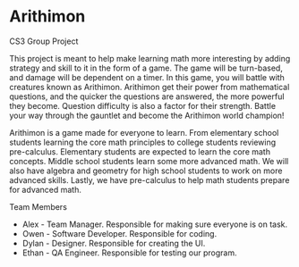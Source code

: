 # Arithimon
CS3 Group Project

This project is meant to help make learning math more interesting by adding strategy and skill to it in the form of a game. The game will be turn-based, and damage will be dependent on a timer. In this game, you will battle with creatures known as Arithimon. Arithimon get their power from mathematical questions, and the quicker the questions are answered, the more powerful they become. Question difficulty is also a factor for their strength. Battle your way through the gauntlet and become the Arithimon world champion!

Arithimon is a game made for everyone to learn. From elementary school students learning the core math principles to college students reviewing pre-calculus.
Elementary students are expected to learn the core math concepts.
Middle school students learn some more advanced math.
We will also have algebra and geometry for high school students to work on more advanced skills.
Lastly, we have pre-calculus to help math students prepare for advanced math.

Team Members
- Alex - Team Manager. Responsible for making sure everyone is on task.
- Owen - Software Developer. Responsible for coding.
- Dylan - Designer. Responsible for creating the UI.
- Ethan - QA Engineer. Responsible for testing our program.
